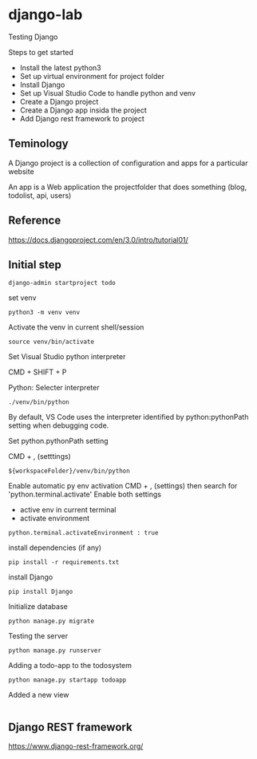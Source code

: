 # django-lab
Testing Django

Steps to get started

* Install the latest python3
* Set up virtual environment for project folder
* Install Django
* Set up Visual Studio Code to handle python and venv
* Create a Django project
* Create a Django app insida the project
* Add Django rest framework to project 

## Teminology
A Django project is a collection of configuration and apps for a particular website

An app is a Web application the projectfolder that does something (blog, todolist, api, users)


## Reference
https://docs.djangoproject.com/en/3.0/intro/tutorial01/

## Initial step
```
django-admin startproject todo
```

set venv

```
python3 -m venv venv
```

Activate the venv in current shell/session
```
source venv/bin/activate
```

Set Visual Studio python interpreter

CMD + SHIFT + P

Python: Selecter interpreter
```
./venv/bin/python
```

By default, VS Code uses the interpreter identified by python:pythonPath setting when debugging code.

Set python.pythonPath setting

CMD + ,   (setttings)
```
${workspaceFolder}/venv/bin/python
```

Enable automatic py env activation
CMD + ,    (settings)
then search for 'python.terminal.activate'
Enable both settings
* active env in current terminal
* activate environment
```
python.terminal.activateEnvironment : true
```


install dependencies (if any)
```
pip install -r requirements.txt
```

install Django
```
pip install Django
```

Initialize database
```
python manage.py migrate
```

Testing the server
```
python manage.py runserver
```

Adding a todo-app to the todosystem
```
python manage.py startapp todoapp
```

Added a new view 
```

```

## Django REST framework
https://www.django-rest-framework.org/
